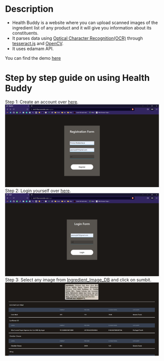 # Description

- Health Buddy is a website where you can upload scanned images of the ingredient list of any product and it will give you information about its constituents.
- It parses data using [Optical Character Recognition(OCR)](https://en.wikipedia.org/w.iki/Optical_character_recognition) through [tesseract.js](https://www.npjs.com/package/tesseract.js/v/2.1.1) and [OpenCV](https://opencv.org/+.09).
- It uses edamam API.


You can find the demo [here](https://www.loom.com/share/feef29313c124185b2b60258f3bff44c?sid=ebee98cf-f767-496e-ae68-9b66c4a42a5a)

# Step by step guide on using Health Buddy

Step 1: Create an account over [here](https://test3-9hut.onrender.com/register).
![Alt text](1-1.PNG)
Step 2: Login yourself over [here](https://test3-9hut.onrender.com/login).
![Alt text](1-2.PNG)
Step 3: Select any image from [Ingredient_Image_DB](https://github.com/pronoyb07/health_buddy/tree/main/Ingredient_Image_DB) and click on sumbit.
![Alt text](1.PNG)
